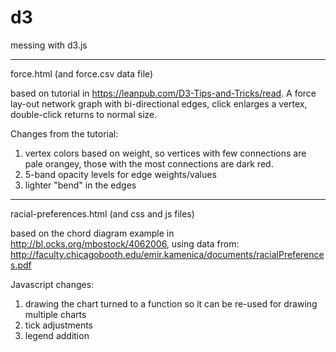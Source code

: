 d3
==

messing with d3.js

-----------
force.html (and force.csv data file)

based on tutorial in https://leanpub.com/D3-Tips-and-Tricks/read. A force lay-out network graph with bi-directional edges, click enlarges a vertex, double-click returns to normal size.

Changes from the tutorial:

1. vertex colors based on weight, so vertices with few connections are pale orangey, those with the most connections are dark red.
2. 5-band opacity levels for edge weights/values
3. lighter "bend" in the edges


-----------

racial-preferences.html (and css and js files)

based on the chord diagram example in http://bl.ocks.org/mbostock/4062006, using data from:
http://faculty.chicagobooth.edu/emir.kamenica/documents/racialPreferences.pdf

Javascript changes:

1. drawing the chart turned to a function so it can be re-used for drawing multiple charts
2. tick adjustments
3. legend addition
